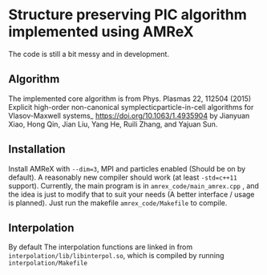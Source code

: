 # Structure preserving PIC algorithm implemented using AMReX

The code is still a bit messy and in development.


## Algorithm

The implemented core algorithm is from Phys. Plasmas 22, 112504 (2015) Explicit high-order non-canonical symplecticparticle-in-cell algorithms for Vlasov-Maxwell systems_ <https://doi.org/10.1063/1.4935904>
by Jianyuan Xiao, Hong Qin, Jian Liu, Yang He, Ruili Zhang, and Yajuan Sun.

## Installation

Install AMReX with `--dim=3`, MPI and particles enabled (Should be on by default).
A reasonably new compiler should work (at least `-std=c++11` support).
Currently, the main program is in `amrex_code/main_amrex.cpp` , and the idea is just to modify that to suit your needs (A better interface / usage is planned). Just run the makefile
`amrex_code/Makefile` to compile.


## Interpolation
By default The interpolation functions are linked in from `interpolation/lib/libinterpol.so`,
which is compiled by running `interpolation/Makefile` 


